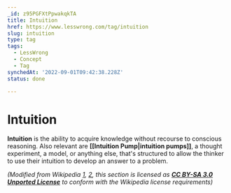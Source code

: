 ```yaml
---
_id: z95PGFXtPpwakqkTA
title: Intuition
href: https://www.lesswrong.com/tag/intuition
slug: intuition
type: tag
tags:
  - LessWrong
  - Concept
  - Tag
synchedAt: '2022-09-01T09:42:38.228Z'
status: done

---
```


# Intuition

**Intuition** is the ability to acquire knowledge without recourse to conscious reasoning. Also relevant are **[[Intuition Pump|intuition pumps]]**, a thought experiment, a model, or anything else, that's structured to allow the thinker to use their intuition to develop an answer to a problem. 

*(Modified from Wikipedia* [*1*](https://en.wikipedia.org/wiki/Intuition)*,* [*2*](https://en.wikipedia.org/wiki/Intuition_pump)*, this section is licensed as* [***CC BY-SA 3.0 Unported License***](https://en.wikipedia.org/wiki/Wikipedia:Text_of_Creative_Commons_Attribution-ShareAlike_3.0_Unported_License) *to conform with the Wikipedia license requirements)*
